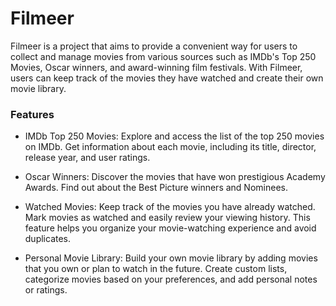 # Filmeer
Filmeer is a project that aims to provide a convenient way for users to
collect and manage movies from various sources such as IMDb's Top 250 Movies,
Oscar winners, and award-winning film festivals. With Filmeer, users can keep
track of the movies they have watched and create their own movie library.

### Features
- IMDb Top 250 Movies: Explore and access the list of the top 250 movies
  on IMDb. Get information about each movie, including its title, director,
  release year, and user ratings.

- Oscar Winners: Discover the movies that have won prestigious Academy Awards.
  Find out about the Best Picture winners and Nominees.  


- Watched Movies: Keep track of the movies you have already watched. Mark movies
  as watched and easily review your viewing history. This feature helps you
  organize your movie-watching experience and avoid duplicates.

- Personal Movie Library: Build your own movie library by adding movies that you
  own or plan to watch in the future. Create custom lists, categorize movies based
  on your preferences, and add personal notes or ratings.
